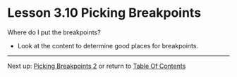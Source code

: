 # Lesson 3.10 Picking Breakpoints

Where do I put the breakpoints?
- Look at the content to determine good places for breakpoints.

- - -
Next up: [Picking Breakpoints 2](ND024_Part2_Lesson03_11.md) or return to [Table Of Contents](./ND024_TableOfContents.md)
